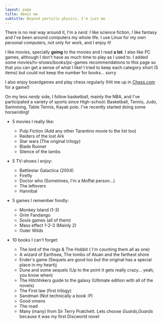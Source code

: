```yaml
---
layout: page
title: About me
subtitle: Beyond particle physics, I'm just me
---
```


There is no real way around it, I'm a _nerd_. I like science fiction, I like fantasy and I've been around computers my whole life. I use Linux for my own personal computers, not only for work, and I enjoy it!

I like movies, specially **going** to the movies and I read **a lot**. I also like PC games, although I don't have as much time to play as I used to. I added some movies/tv-shows/books/pc-games recommendations to this page so that you can get a sense of what I like! I tried to keep each category short (5 items) but could not keep the number for books... sorry

I also enjoy boardgames and play chess regularly (Hit me up in [Chess.com](https://www.chess.com/member/gandalfill0) for a game!)

On my less _nerdy_ side, I follow basketball, mainly the NBA, and I've participated a variety of sports since High-school: Basketball, Tennis, Judo, Swimming, Table Tennis, Kayak polo. I've recently started doing some horseriding!

* 5 movies I really like:
    * Pulp Fiction (Add any other Tarantino movie to the list too)
    * Raiders of the lost Ark
    * Star wars (The original trilogy)
    * Blade Runner
    * Silence of the lambs

* 5 TV-shows I enjoy:
    * Battlestar Galactica (2004)
    * Firefly 
    * Doctor who (Sometimes, I'm a Moffat person...)
    * The leftovers
    * Hannibal

* 5 games I remember fondly:
    * Monkey Island (1-3)
    * Grim Fandango
    * Souls games (all of them)
    * Mass effect 1-2-3 (Mainly 2)
    * Outer Wilds

* 10 books I can't forget:
    * The lord of the rings & The Hobbit ( I'm counting them all as one)
    * A wizard of Earthsea, The tombs of Atuan and the farthest shore
    * Ender's game (Sequels are good too but the original has a special place in my heart)j
    * Dune and some sequels (Up to the point it gets really crazy... yeah, you know when)
    * The Hitchhikers guide to the galaxy (Ultimate edition with all of the novels)
    * The First law (first trilogy)
    * Sandman (Not technically a book :P)
    * Good omens
    * The road
    * Many (many) from Sir Terry Pratchett. Lets choose _Guards,Guards_ because it was my first Discworld novel

